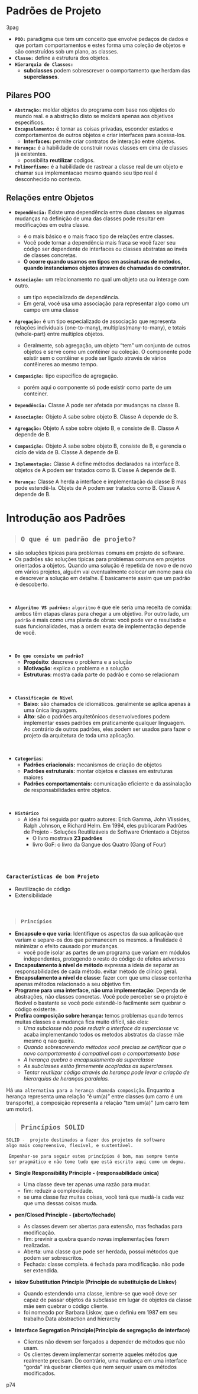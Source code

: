 # **Padrões de Projeto**
3pag
- **`POO:`** paradigma que tem um conceito que envolve pedaços de dados e que portam comportamentos e estes forma uma coleção de objetos e são construídos sob um plano, as classes.
- **`Classe:`** define a estrutura dos objetos.
- **`Hierarquia de Classes:`**
  - **subclasses** podem sobrescrever o comportamento que herdam das **superclasses**.

## **Pilares POO**
- **`Abstração:`** moldar objetos do programa com base nos objetos do mundo real. e a abstração disto se moldará apenas aos objetivos específicos.
- **`Encapsulamento:`** é tornar as coisas privadas, esconder estados e comportamentos de outros objetos e criar interfaces para acessa-los.
  - **Interfaces:** permite criar contratos de interação entre objetos.
- **`Herança:`** é a habilidade de construir novas classes em cima de classes já existentes.
  - possibilita **reutilizar** codigos.
- **`Polimorfismo:`** é a habilidade de rastrear a classe real de um objeto e chamar sua implementacao mesmo quando seu tipo real é desconhecido no contexto.


## **Relações entre Objetos**
- **`Dependência:`** Existe uma dependência entre duas classes se
algumas mudanças na definição de uma das classes pode resultar em modificações em outra classe.
  - é o mais básico e o mais fraco tipo de relações entre classes.
  - Você pode tornar a dependência
mais fraca se você fazer seu código ser dependente de interfaces ou classes abstratas ao invés de classes concretas.
  - **O ocorre quando usamos em tipos em assinaturas de metodos, quando instanciamos objetos atraves de chamadas do construtor.**
- **`Associação:`** um relacionamento no qual um objeto usa ou
interage com outro.
  - um tipo especializado de dependência.
  - Em geral, você usa uma associação para representar algo como
um campo em uma classe
- **`Agregação:`** é um tipo especializado de associação que representa relações individuais (one-to-many), multiplas(many-to-many), e totais (whole-part) entre multiplos objetos.
  - Geralmente, sob agregação, um objeto “tem” um conjunto de outros objetos e serve como um contêiner ou coleção. O componente pode existir sem o contêiner e pode ser ligado através de vários contêineres ao mesmo tempo.
- **`Composição:`** tipo especifico de agregação.
  - porém aqui o componente só pode existir como parte de um conteiner.


 - **`Dependência:`** Classe A pode ser afetada por mudanças na classe B.
- **`Associação:`** Objeto A sabe sobre objeto B. Classe A depende de B.
- **`Agregação:`** Objeto A sabe sobre objeto B, e consiste de B. Classe A depende de B.
- **`Composição:`** Objeto A sabe sobre objeto B, consiste de B, e gerencia o ciclo de vida de B. Classe A depende de B.
- **`Implementação:`** Classe A define métodos declarados na interface B. objetos de A podem ser tratados como B. Classe A depende de B.
- **`Herança:`** Classe A herda a interface e implementação da classe B mas pode estendê-la. Objets de A podem ser tratados como B. Classe A depende de B.



# **Introdução aos Padrões**
> ## **`O que é um padrão de projeto?`**
- são soluções típicas para problemas comuns em projeto de software.
- Os padrões são soluções típicas para problemas comuns em projetos orientados a objetos. Quando uma solução é repetida de novo e de novo em vários projetos, alguém vai eventualmente colocar um nome para ela e descrever a solução em detalhe. É basicamente assim que um padrão é descoberto.
  
<br/>

- **`Algoritmo VS padrões:`** `algoritmo` é que ele seria uma receita de comida: ambos têm etapas claras para chegar a um objetivo. Por outro lado, um `padrão` é mais como uma planta de obras: você pode ver o resultado e suas funcionalidades, mas a ordem exata de implementação depende de você.
    
<br/>

- **`Do que consiste um padrão?`**
  - **Propósito**: descreve o problema e a solução
  - **Motivação**: explica o problema e a solução
  - **Estruturas**: mostra cada parte do padrão e como se relacionam
  
<br/>

- **`Classificação de Nível`**
  - **Baixo**: são chamados de idiomáticos. geralmente se aplica apenas à uma única linguagem.
  - **Alto**: são o padrões arquitetônicos desenvolvedores podem implementar esses padrões em praticamente qualquer linguagem. Ao contrário de outros padrões, eles podem ser usados para fazer o projeto da arquitetura de toda uma aplicação.

<br/>

- **`Categorias`**:
  - **Padrões criacionais:** mecanismos de criação de
objetos
  - **Padrões estruturais:** montar objetos e classes em estruturas maiores
  - **Padrões comportamentais:** comunicação eficiente e da assinalação de responsabilidades entre objetos.
    
<br/>

- **`Histórico`**
  - A ideia foi seguida por quatro autores: Erich Gamma, John Vlissides, Ralph Johnson, e Richard Helm. Em 1994, eles publicaram Padrões de Projeto - Soluções Reutilizáveis de Software Orientado a Objetos
    - O livro mostrava **23 padrões**
    - livro GoF: o livro da Gangue dos Quatro (Gang of Four)


<br/><br/>

### **`Características de bom Projeto`**
- Reutilização de código
- Extensibilidade

<br/>

> ### **`Princípios`**
 - **Encapsule o que varia**: Identifique os aspectos da sua aplicação que variam e separe-os dos que permanecem os mesmos. a finalidade é minimizar o efeito causado por mudanças.
   - você pode isolar as partes de um programa
que variam em módulos independentes, protegendo o resto do código de efeitos adversos
 - **Encapsulamento à nivel de método** expressa a ideia de separar as responsabilidades de cada método. evitar método de clínico geral.
 - **Encapsulamento a nível de classe**: fazer com que uma classe contenha apenas métodos relacionado a seu objetivo fim.
 - **Programe para uma interface, não uma implementação:** Dependa de abstrações, não classes concretas. Você pode perceber se o projeto é flexível o bastante se você pode estendê-lo facilmente sem quebrar o código existente.
 - **Prefira composição sobre herança:** temos problemas quando temos muitas classes e a mudança fica muito difícil, são eles:
   - *Uma subclasse não pode reduzir a interface da superclasse* vc acaba implementando todos os metodos abstratos da classe mãe mesmo q nao queira.
   - *Quando sobrescrevendo métodos você precisa se certificar que o novo comportamento é compatível com o comportamento base*
   - *A herança quebra o encapsulamento da superclasse*
   - *As subclasses estão firmemente acopladas as superclasses.*
   - *Tentar reutilizar código através da herança pode levar a criação de hierarquias de heranças paralelas.*

Há `uma alternativa para a herança chamada composição`. Enquanto a herança representa uma relação “é um(a)” entre classes (um carro é um transporte), a composição representa a
relação “tem um(a)” (um carro tem um motor).

> ## **`Princípios SOLID`**
```sh
SOLID -  projeto destinados a fazer dos projetos de software 
algo mais compreensivo, flexível, e sustentável.

 Empenhar-se para seguir estes princípios é bom, mas sempre tente 
 ser pragmático e não tome tudo que está escrito aqui como um dogma.
```

- **Single Responsibility Principle - (responsabilidade única)** 
  - Uma classe deve ter apenas uma razão para mudar.
  - fim: reduzir a complexidade.
  - se uma classe faz muitas coisas, você terá que mudá-la cada vez que uma dessas coisas muda.

- **pen/Closed Principle - (aberto/fechado)**
  - As classes devem ser abertas para extensão, mas fechadas para modificação.
  - fim: previnir a quebra quando novas implementações forem realizadas.
  - Aberta: uma classe que pode ser herdada, possui métodos que podem ser sobrescritos.
  - Fechada: classe completa. é fechada para modificação. não pode ser extendida.

- **iskov Substitution Principle (Princípio de substituição de Liskov)**
  - Quando estendendo uma classe, lembre-se que você
deve ser capaz de passar objetos da subclasse em lugar
de objetos da classe mãe sem quebrar o código cliente.
  - foi nomeado por Barbara Liskov, que o definiu em 1987
em seu trabalho Data abstraction and hierarchy


- **Interface Segregation Principle(Princípio de segregação de interface)**
  - Clientes não devem ser forçados a depender de métodos que não usam.
  - Os clientes devem implementar somente aqueles
métodos que realmente precisam. Do contrário, uma mudança
em uma interface “gorda” irá quebrar clientes que nem sequer
usam os métodos modificados.


p74